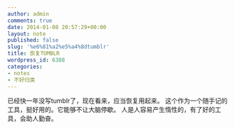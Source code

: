 ```yaml
---
author: admin
comments: true
date: 2014-01-08 20:57:29+00:00
layout: note
published: false
slug: '%e6%81%a2%e5%a4%8dtumblr'
title: 恢复TUMBLR
wordpress_id: 6388
categories:
- notes
- 不好归类
---
```


已经快一年没写tumblr了，现在看来，应当恢复用起来。 这个作为一个随手记的工具，挺好用的。它能够不让大脑停歇。 人是人容易产生惰性的，有了好的工具，会助人勤奋。
